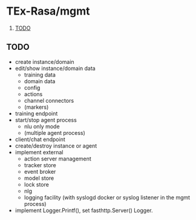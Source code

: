 # TEx-Rasa/mgmt

1. [TODO](#todo)

## TODO

* create instance/domain
* edit/show instance/domain data
  * training data
  * domain data
  * config
  * actions
  * channel connectors
  * (markers)
* training endpoint
* start/stop agent process
  * nlu only mode
  * (multiple agent process)
* client/chat endpoint
* create/destroy instance or agent
* implement external
  * action server management
  * tracker store
  * event broker
  * model store
  * lock store
  * nlg
  * logging facility (with syslogd docker or syslog listener in the mgmt process)
* implement Logger.Printf(), set fasthttp.Server() Logger.
